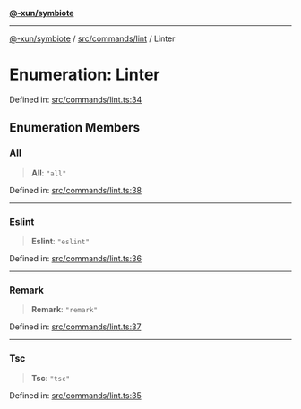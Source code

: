 [**@-xun/symbiote**](../../../../README.md)

***

[@-xun/symbiote](../../../../README.md) / [src/commands/lint](../README.md) / Linter

# Enumeration: Linter

Defined in: [src/commands/lint.ts:34](https://github.com/Xunnamius/symbiote/blob/1214379b104dd598631a5db52a98adbb1a28dfdf/src/commands/lint.ts#L34)

## Enumeration Members

### All

> **All**: `"all"`

Defined in: [src/commands/lint.ts:38](https://github.com/Xunnamius/symbiote/blob/1214379b104dd598631a5db52a98adbb1a28dfdf/src/commands/lint.ts#L38)

***

### Eslint

> **Eslint**: `"eslint"`

Defined in: [src/commands/lint.ts:36](https://github.com/Xunnamius/symbiote/blob/1214379b104dd598631a5db52a98adbb1a28dfdf/src/commands/lint.ts#L36)

***

### Remark

> **Remark**: `"remark"`

Defined in: [src/commands/lint.ts:37](https://github.com/Xunnamius/symbiote/blob/1214379b104dd598631a5db52a98adbb1a28dfdf/src/commands/lint.ts#L37)

***

### Tsc

> **Tsc**: `"tsc"`

Defined in: [src/commands/lint.ts:35](https://github.com/Xunnamius/symbiote/blob/1214379b104dd598631a5db52a98adbb1a28dfdf/src/commands/lint.ts#L35)
